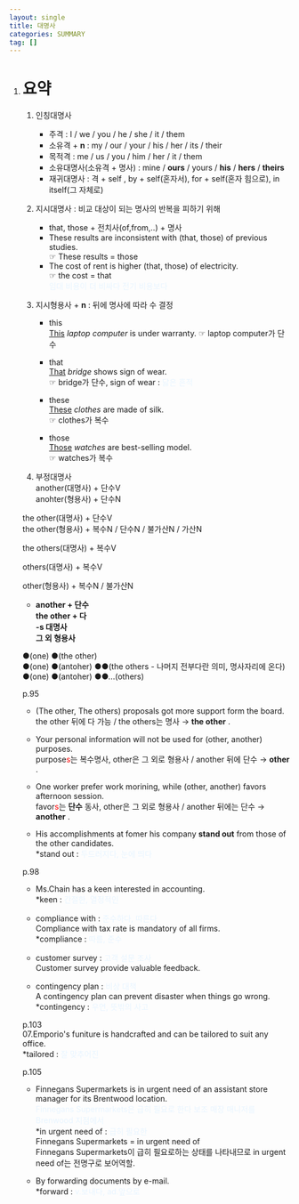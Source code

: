 ```yaml
---
layout: single
title: 대명사
categories: SUMMARY
tag: []
---
```


1. # 요약
   1) 인칭대명사
      - 주격 : I / we / you / he / she / it / them   
      - 소유격 + __n__ : my / our / your / his / her / its / their   
      - 목적격 : me / us / you / him / her / it / them    
      - 소유대명사(소유격 + 명사) : mine / __ours__ / yours / __his__ / __hers__  / __theirs__   
      - 재귀대명사 : 격 + self , by + self(혼자서), for + self(혼자 힘으로), in itself(그 자체로)   

   2) 지시대명사 : 비교 대상이 되는 명사의 반복을 피하기 위해      
      - that, those + 전치사(of,from,..) + 명사   
      - These results are inconsistent with (that, those) of previous studies.   
      ☞ These results = those   
      - The cost of rent is higher (that, those) of electricity.   
      ☞ the cost = that   
      <span style="color:#E8F5FF">임대 비용이 더 비싸다 전기 비용보다</span>   
   
   3) 지시형용사 + __n__ : 뒤에 명사에 따라 수 결정   
      - this   
      <u>This</u> *laptop computer* is under warranty.
      ☞ laptop computer가 단수   

      - that   
      <u>That</u> *bridge* shows sign of wear.   
      ☞ bridge가 단수, sign of wear : <span style="color:#E8F5FF">닳은 흔적</span>   

      - these   
      <u>These</u> *clothes* are made of silk.   
      ☞ clothes가 복수   

      - those   
      <u>Those</u> *watches* are best-selling model.   
      ☞ watches가 복수   

   2) 부정대명사   
   another(대명사) + 단수V   
   anohter(형용사) + 단수N   

   the other(대명사) + 단수V   
   the other(형용사) + 복수N / 단수N / 불가산N / 가산N   

   the others(대명사) + 복수V   

   others(대명사) + 복수V   
   
   other(형용사) + 복수N / 불가산N   

   * __another + 단수__   
   __the other + 다__   
   __-s 대명사__   
   __그 외 형용사__   

   ●(one) ●(the other)   
   ●(one) ●(antoher) ●●(the others - 나머지 전부다란 의미, 명사자리에 온다)   
   ●(one) ●(antoher) ●●...(others)   

   p.95   
   - (The other, The others) proposals got more support form the board.   
   the other 뒤에 다 가능 / the others는 명사 → __the other__ .   

   - Your personal information will not be used for (other, another) purposes.   
   purpose<span style="color:red">s</span>는 복수명사, other은 그 외로 형용사 / another 뒤에 단수 → __other__ .   

   - One worker prefer work morining, while (other, another) favors afternoon session.   
   favor<span style="color:red">s</span>는 __단수__ 동사, other은 그 외로 형용사 / another 뒤에는 단수 → __another__ .   

   - His accomplishments at fomer his company __stand out__ from those of the other candidates.   
   *stand out : <span style="color:#E8F5FF">두드러지다, 눈에 띄다</span>   

   p.98   
   - Ms.Chain has a keen interested in accounting.   
   *keen : <span style="color:#E8F5FF">간절한, 열정적인</span>   

   - compliance with : <span style="color:#E8F5FF">준수하다, 따른다</span>   
   Compliance with tax rate is mandatory of all firms.   
   *compliance : <span style="color:#E8F5FF">따름, 준수</span>

   - customer survey : <span style="color:#E8F5FF">고객 설문 조사</span>   
   Customer survey provide valuable feedback.   

   - contingency plan : <span style="color:#E8F5FF">비상 대책</span>   
   A contingency plan can prevent disaster when things go wrong.   
   *contingency : <span style="color:#E8F5FF">우연, 뜻밖의 사고</span>   

   p.103   
   07.Emporio's funiture is handcrafted and can be tailored to suit any office.   
   *tailored : <span style="color:#E8F5FF">잘 맞추어진</span>

   p.105   
   - Finnegans Supermarkets is in urgent need of an assistant store manager for its Brentwood location.   
   <span style="color:#E8F5FF">Finnegans Supermarkets은 급히 필요로 한다 보조 매장 매니저를 Brenwood 지점에서</span>   
   *in urgent need of : <span style="color:#E8F5FF">급히 필요한</span>   
   Finnegans Supermarkets = in urgent need of   
   Finnegans Supermarkets이 급히 필요로하는 상태를 나타내므로 in urgent need of는 전명구로 보어역할.   

   - By forwarding documents by e-mail.   
   *forward : <span style="color:#E8F5FF">v.보내다, ad.앞으로</span>   


